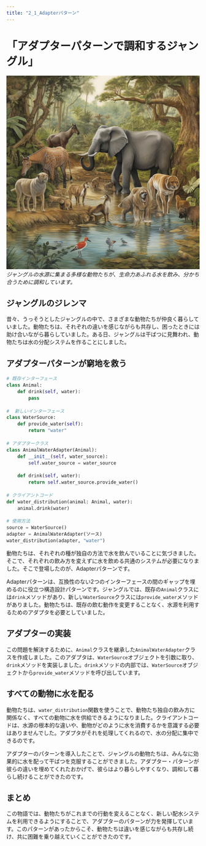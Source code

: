 ```yaml
---
title: "2_1_Adapterパターン"
---
```


# 「アダプターパターンで調和するジャングル」

![](/images/20230327_gof/A_diverse_group_of_animals_gathers_around_a_water_source.png)
*ジャングルの水源に集まる多様な動物たちが、生命力あふれる水を飲み、分かち合うために調和しています。*
## ジャングルのジレンマ

昔々、うっそうとしたジャングルの中で、さまざまな動物たちが仲良く暮らしていました。動物たちは、それぞれの違いを感じながらも共存し、困ったときには助け合いながら暮らしていました。ある日、ジャングルは干ばつに見舞われ、動物たちは水の分配システムを作ることにしました。

## アダプターパターンが窮地を救う

```python
# 既存インターフェース
class Animal:
    def drink(self, water):
        pass

#  新しいインターフェース
class WaterSource:
    def provide_water(self):
        return "water"

# アダプタークラス
class AnimalWaterAdapter(Animal):
    def __init__(self, water_source):
        self.water_source = water_source

    def drink(self, water):
        return self.water_source.provide_water()

# クライアントコード
def water_distribution(animal: Animal, water):
    animal.drink(water)

# 使用方法
source = WaterSource()
adapter = AnimalWaterAdapter(ソース)
water_distribution(adapter, "water")
```

動物たちは、それぞれの種が独自の方法で水を飲んでいることに気づきました。そこで、それぞれの飲み方を変えずに水を飲める共通のシステムが必要になりました。そこで登場したのが、Adapterパターンです。

Adapterパターンは、互換性のない2つのインターフェースの間のギャップを埋めるのに役立つ構造設計パターンです。ジャングルでは、既存の`Animal`クラスには`drink`メソッドがあり、新しい`WaterSource`クラスには`provide_water`メソッドがありました。動物たちは、既存の飲む動作を変更することなく、水源を利用するためのアダプタを必要としていました。

## アダプターの実装
この問題を解決するために、`Animal`クラスを継承した`AnimalWaterAdapter`クラスを作成しました。このアダプタは、`WaterSource`オブジェクトを引数に取り、`drink`メソッドを実装しました。`drink`メソッドの内部では、`WaterSource`オブジェクトから`provide_water`メソッドを呼び出しています。

## すべての動物に水を配る
動物たちは、`water_distribution`関数を使うことで、動物たち独自の飲み方に関係なく、すべての動物に水を供給できるようになりました。クライアントコードは、水源の根本的な違いや、動物がどのように水を消費するかを意識する必要はありませんでした。アダプタがそれを処理してくれるので、水の分配に集中できるのです。

アダプターのパターンを導入したことで、ジャングルの動物たちは、みんなに効果的に水を配って干ばつを克服することができました。アダプター・パターンが彼らの違いを埋めてくれたおかげで、彼らはより暮らしやすくなり、調和して暮らし続けることができたのです。

## まとめ
この物語では、動物たちがこれまでの行動を変えることなく、新しい配水システムを利用できるようにすることで、アダプターのパターンが力を発揮しています。このパターンがあったからこそ、動物たちは違いを感じながらも共存し続け、共に困難を乗り越えていくことができたのです。